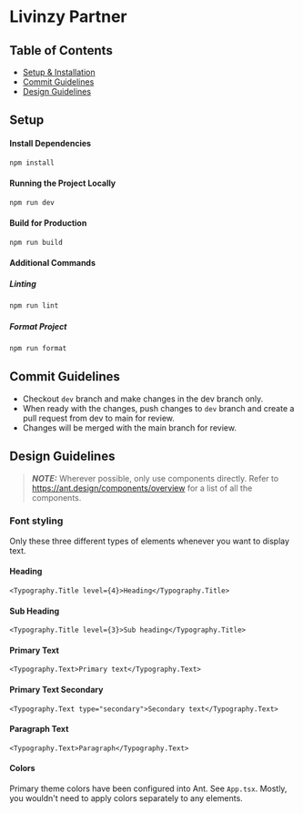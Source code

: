 # Livinzy Partner

## Table of Contents

- [Setup & Installation](#setup)
- [Commit Guidelines](#commit-guidelines)
- [Design Guidelines](#design-guidelines)

## Setup

#### Install Dependencies

```bash
npm install
```

#### Running the Project Locally

```bash
npm run dev
```

#### Build for Production

```bash
npm run build
```

#### Additional Commands

##### Linting

```bash
npm run lint
```

##### Format Project

```bash
npm run format
```

## Commit Guidelines

- Checkout `dev` branch and make changes in the dev branch only.
- When ready with the changes, push changes to `dev` branch and create a pull request from dev to main for review.
- Changes will be merged with the main branch for review.

## Design Guidelines

> **_NOTE:_**
> Wherever possible, only use components directly. Refer to https://ant.design/components/overview for a list of all the components.

### Font styling

Only these three different types of elements whenever you want to display text.

#### Heading

`<Typography.Title level={4}>Heading</Typography.Title>`

#### Sub Heading

`<Typography.Title level={3}>Sub heading</Typography.Title>`

#### Primary Text

`<Typography.Text>Primary text</Typography.Text>`

#### Primary Text Secondary

`<Typography.Text type="secondary">Secondary text</Typography.Text>`

#### Paragraph Text

`<Typography.Text>Paragraph</Typography.Text>`

#### Colors

Primary theme colors have been configured into Ant. See `App.tsx`. Mostly, you wouldn't need to apply colors separately to any elements.

